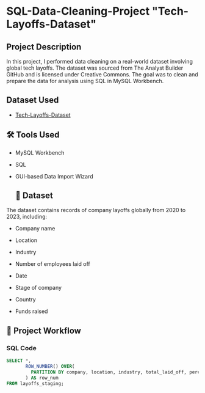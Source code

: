# SQL-Data-Cleaning-Project "Tech-Layoffs-Dataset"
## Project Description 
In this project, I performed data cleaning on a real-world dataset involving global tech layoffs. The dataset was sourced from The Analyst Builder GitHub and is licensed under Creative Commons. The goal was to clean and prepare the data for analysis using SQL in MySQL Workbench.

## Dataset Used 
- <a href="https://github.com/truemann01/SQL-Data-Cleaning-Project/blob/main/layoffs.csv">Tech-Layoffs-Dataset</a>

## 🛠️ Tools Used
- MySQL Workbench

- SQL

- GUI-based Data Import Wizard

  ## 📁 Dataset
 The dataset contains records of company layoffs globally from 2020 to 2023, including:

- Company name

- Location

- Industry

- Number of employees laid off

- Date

- Stage of company

- Country

- Funds raised

 ##  📌 Project Workflow
### SQL Code

```sql
SELECT *,
       ROW_NUMBER() OVER(
         PARTITION BY company, location, industry, total_laid_off, percentage_laid_off, `date`, stage, country, funds_raised_millions
       ) AS row_num
FROM layoffs_staging;

